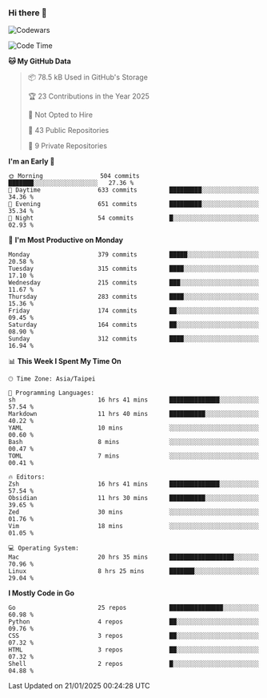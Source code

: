 ### Hi there 👋

![Codewars](https://www.codewars.com/users/omegaatt36/badges/small)

<!--START_SECTION:waka-->
![Code Time](http://img.shields.io/badge/Code%20Time-3%2C017%20hrs%2033%20mins-blue)

**🐱 My GitHub Data** 

> 📦 78.5 kB Used in GitHub's Storage 
 > 
> 🏆 23 Contributions in the Year 2025
 > 
> 🚫 Not Opted to Hire
 > 
> 📜 43 Public Repositories 
 > 
> 🔑 9 Private Repositories 
 > 
**I'm an Early 🐤** 

```text
🌞 Morning                504 commits         ███████░░░░░░░░░░░░░░░░░░   27.36 % 
🌆 Daytime                633 commits         █████████░░░░░░░░░░░░░░░░   34.36 % 
🌃 Evening                651 commits         █████████░░░░░░░░░░░░░░░░   35.34 % 
🌙 Night                  54 commits          █░░░░░░░░░░░░░░░░░░░░░░░░   02.93 % 
```
📅 **I'm Most Productive on Monday** 

```text
Monday                   379 commits         █████░░░░░░░░░░░░░░░░░░░░   20.58 % 
Tuesday                  315 commits         ████░░░░░░░░░░░░░░░░░░░░░   17.10 % 
Wednesday                215 commits         ███░░░░░░░░░░░░░░░░░░░░░░   11.67 % 
Thursday                 283 commits         ████░░░░░░░░░░░░░░░░░░░░░   15.36 % 
Friday                   174 commits         ██░░░░░░░░░░░░░░░░░░░░░░░   09.45 % 
Saturday                 164 commits         ██░░░░░░░░░░░░░░░░░░░░░░░   08.90 % 
Sunday                   312 commits         ████░░░░░░░░░░░░░░░░░░░░░   16.94 % 
```


📊 **This Week I Spent My Time On** 

```text
🕑︎ Time Zone: Asia/Taipei

💬 Programming Languages: 
sh                       16 hrs 41 mins      ██████████████░░░░░░░░░░░   57.54 % 
Markdown                 11 hrs 40 mins      ██████████░░░░░░░░░░░░░░░   40.22 % 
YAML                     10 mins             ░░░░░░░░░░░░░░░░░░░░░░░░░   00.60 % 
Bash                     8 mins              ░░░░░░░░░░░░░░░░░░░░░░░░░   00.47 % 
TOML                     7 mins              ░░░░░░░░░░░░░░░░░░░░░░░░░   00.41 % 

🔥 Editors: 
Zsh                      16 hrs 41 mins      ██████████████░░░░░░░░░░░   57.54 % 
Obsidian                 11 hrs 30 mins      ██████████░░░░░░░░░░░░░░░   39.65 % 
Zed                      30 mins             ░░░░░░░░░░░░░░░░░░░░░░░░░   01.76 % 
Vim                      18 mins             ░░░░░░░░░░░░░░░░░░░░░░░░░   01.05 % 

💻 Operating System: 
Mac                      20 hrs 35 mins      ██████████████████░░░░░░░   70.96 % 
Linux                    8 hrs 25 mins       ███████░░░░░░░░░░░░░░░░░░   29.04 % 
```

**I Mostly Code in Go** 

```text
Go                       25 repos            ███████████████░░░░░░░░░░   60.98 % 
Python                   4 repos             ██░░░░░░░░░░░░░░░░░░░░░░░   09.76 % 
CSS                      3 repos             ██░░░░░░░░░░░░░░░░░░░░░░░   07.32 % 
HTML                     3 repos             ██░░░░░░░░░░░░░░░░░░░░░░░   07.32 % 
Shell                    2 repos             █░░░░░░░░░░░░░░░░░░░░░░░░   04.88 % 
```




 Last Updated on 21/01/2025 00:24:28 UTC
<!--END_SECTION:waka-->

<!--
**omegaatt36/omegaatt36** is a ✨ _special_ ✨ repository because its `README.md` (this file) appears on your GitHub profile.

Here are some ideas to get you started:

- 🔭 I’m currently working on ...
- 🌱 I’m currently learning ...
- 👯 I’m looking to collaborate on ...
- 🤔 I’m looking for help with ...
- 💬 Ask me about ...
- 📫 How to reach me: ...
- 😄 Pronouns: ...
- ⚡ Fun fact: ...
-->
